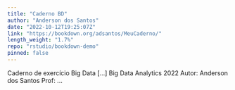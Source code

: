 ```yaml
---
title: "Caderno BD"
author: "Anderson dos Santos"
date: "2022-10-12T19:25:07Z"
link: "https://bookdown.org/adsantos/MeuCaderno/"
length_weight: "1.7%"
repo: "rstudio/bookdown-demo"
pinned: false
---
```


Caderno de exercício Big Data [...] Big Data Analytics 2022 Autor: Anderson dos Santos Prof: ...
